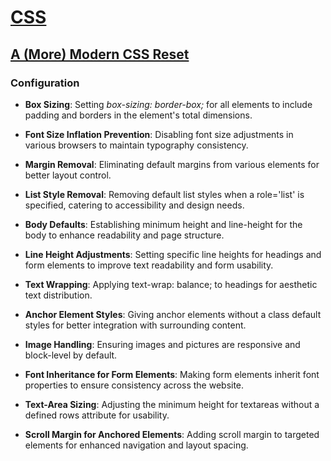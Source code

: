 # [CSS](https://github.com/acdemichele/WebDev-Toolkit/tree/main/CSS)

## [A (More) Modern CSS Reset](https://github.com/acdemichele/WebDev-Toolkit/blob/main/CSS/meyerReset.css)

### Configuration

- **Box Sizing**: Setting _box-sizing: border-box;_ for all elements to include padding and borders in the element's total dimensions.

- **Font Size Inflation Prevention**: Disabling font size adjustments in various browsers to maintain typography consistency.

- **Margin Removal**: Eliminating default margins from various elements for better layout control.

- **List Style Removal**: Removing default list styles when a role='list' is specified, catering to accessibility and design needs.

- **Body Defaults**: Establishing minimum height and line-height for the body to enhance readability and page structure.

- **Line Height Adjustments**: Setting specific line heights for headings and form elements to improve text readability and form usability.

- **Text Wrapping**: Applying text-wrap: balance; to headings for aesthetic text distribution.

- **Anchor Element Styles**: Giving anchor elements without a class default styles for better integration with surrounding content.

- **Image Handling**: Ensuring images and pictures are responsive and block-level by default.

- **Font Inheritance for Form Elements**: Making form elements inherit font properties to ensure consistency across the website.

- **Text-Area Sizing**: Adjusting the minimum height for textareas without a defined rows attribute for usability.

- **Scroll Margin for Anchored Elements**: Adding scroll margin to targeted elements for enhanced navigation and layout spacing.
